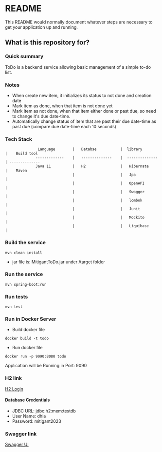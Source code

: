 # README #

This README would normally document whatever steps are necessary to get your application up and running.

## What is this repository for? ##

### Quick summary
ToDo is a backend service allowing basic management of a simple to-do list.

### Notes
* When create new item, it initializes its status to not done and creation date
* Mark item as done, when that item is not done yet
* Mark item as not done, when that item either done or past due, so need to change  it's due date-time.
* Automatically change status of item that are past their due date-time as past due (compare due date-time each 10 
  seconds)

### Tech Stack ###


                   Language        |   Databse           |  library           |    Build tool
                  -------------    |   --------------    |  --------------    | --------------
                  Java 11          |   H2                |   Hibernate        |    Maven
                                   |                     |   Jpa              | 
                                   |                     |   OpenAPI          | 
                                   |                     |   Swagger          | 
                                   |                     |   lombok           | 
                                   |                     |   Junit            |
                                   |                     |   Mockito          |           
                                   |                     |   Liquibase        |
### Build the service  ###
```
mvn clean install
```
* jar file is: MitigantToDo.jar under /target folder
### Run the service  ###
```
mvn spring-boot:run
```

### Run tests  ###
```
mvn test
```

### Run in Docker Server  ###
* Build docker file
```
docker build -t todo 
```
* Run docker file
```
docker run -p 9090:8080 todo 
```
Application will be Running in Port: 9090

### H2 link

[H2 Login](http://localhost:8080/h2-console)
#### Database Credentials
* JDBC URL: jdbc:h2:mem:testdb
* User Name: dhia
* Password: mitigant2023

### Swagger link

[Swagger UI](http://localhost:8080/swagger-ui/index.html#/)









